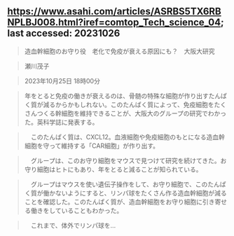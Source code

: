 
## https://www.asahi.com/articles/ASRBS5TX6RBNPLBJ008.html?iref=comtop_Tech_science_04; last accessed: 20231026

> 造血幹細胞のお守り役　老化で免疫が衰える原因にも？　大阪大研究

> 瀬川茂子

> 2023年10月25日 18時00分

> 年をとると免疫の働きが衰えるのは、骨髄の特殊な細胞が作り出すたんぱく質が減るからかもしれない。このたんぱく質によって、免疫細胞をたくさんつくる幹細胞を維持できることが、大阪大のグループの研究でわかった。英科学誌に発表する。

>　このたんぱく質は、CXCL12。血液細胞や免疫細胞のもとになる造血幹細胞を守って維持する「CAR細胞」が作り出す。

>　グループは、このお守り細胞をマウスで見つけて研究を続けてきた。お守り細胞はヒトにもあり、年をとると減ることが知られている。

>　グループはマウスを使い遺伝子操作をして、お守り細胞で、このたんぱく質が働かないようにすると、リンパ球をたくさん作る造血幹細胞が減ることを確認した。このたんぱく質が、造血幹細胞をお守り細胞に引き寄せる働きをしていることもわかった。

>　これまで、体外でリンパ球を…
